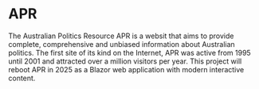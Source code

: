 # APR
The Australian Politics Resource
APR is a websit that aims to provide complete, comprehensive and unbiased information about Australian politics.
The first site of its kind on the Internet, APR was active from 1995 until 2001 and attracted over a million visitors per year.
This project will reboot APR in 2025 as a Blazor web application with modern interactive content.
